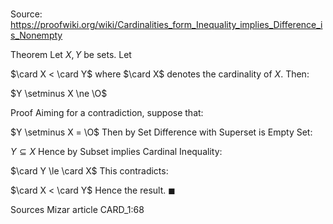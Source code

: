 # 

Source: https://proofwiki.org/wiki/Cardinalities_form_Inequality_implies_Difference_is_Nonempty

Theorem
Let $X, Y$ be sets.
Let

$\card X < \card Y$
where $\card X$ denotes the cardinality of $X$.
Then:

$Y \setminus X \ne \O$


Proof
Aiming for a contradiction, suppose that:

$Y \setminus X = \O$
Then by Set Difference with Superset is Empty Set:

$Y \subseteq X$
Hence by Subset implies Cardinal Inequality:

$\card Y \le \card X$
This contradicts:

$\card X < \card Y$
Hence the result.
$\blacksquare$


Sources
Mizar article CARD_1:68




